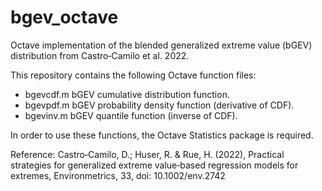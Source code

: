# bgev_octave
Octave implementation of the blended generalized extreme value (bGEV) distribution from Castro‐Camilo et al. 2022.

This repository contains the following Octave function files:

 - bgevcdf.m  bGEV cumulative distribution function.
 - bgevpdf.m  bGEV probability density function (derivative of CDF).
 - bgevinv.m  bGEV quantile function (inverse of CDF).

In order to use these functions, the Octave Statistics package is required.

Reference:
Castro‐Camilo, D.; Huser, R. & Rue, H. (2022), Practical strategies for generalized extreme value‐based regression models for extremes, Environmetrics, 33, doi: 10.1002/env.2742
